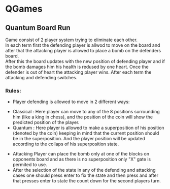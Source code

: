 # QGames

## Quantum Board Run

Game consist of 2 player system trying to eliminate each other.  
In each term first the defending player is allwod to move on the board and after that the attacking player is allowed to place a bomb on the defenders board.  
After this the board updates with the new position of defending player and if the bomb damages him his health is redused by one heart. Once the defender is out of heart the attacking player wins.
After each term the attacking and defending switches.
### Rules:
+ Player defending is allowed to move in 2 different ways:
- Classical : Here player can move to any of the 8 positions surrounding him (like a king in chess), and the position of the coin will show the predicted position of the player.
- Quantum : Here player is allowed to make a superposition of his position (denoted by the coin) keeping in mind that the current position should be in the superposition. And the player position will be updated according to the collaps of his superposition state.
+ Attacking Player can place the bomb only at one of the blocks on opponents board and as there is no superposition only "X" gate is permited to use.
+ After the selection of the state in any of the defending and attacking cases one should press enter to fix the state and then press and after that presses enter to state the count down for the second players turn.


